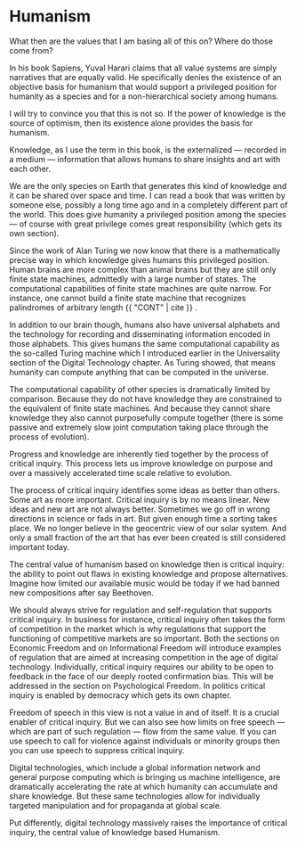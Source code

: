 # Humanism

What then are the values that I am basing all of this on? Where do those come from?

In his book Sapiens, Yuval Harari claims that all value systems are simply narratives that are equally valid. He specifically denies the existence of an objective basis for humanism that would support a privileged position for humanity as a species and for a non-hierarchical society among humans.

I will try to convince you that this is not so. If the power of knowledge is the source of optimism, then its existence alone provides the basis for humanism.

Knowledge, as I use the term in this book, is the externalized &mdash; recorded in a medium &mdash; information that allows humans to share insights and art with each other. 

We are the only species on Earth that generates this kind of knowledge and it can be shared over space and time. I can read a book that was written by someone else, possibly a long time ago and in a completely different part of the world. This does give humanity a privileged position among the species &mdash; of course with great privilege comes great responsibility (which gets its own section).

Since the work of Alan Turing we now know that there is a mathematically precise way in which knowledge gives humans this privileged position. Human brains are more complex than animal brains but they are still only finite state machines, admittedly with a large number of states. The computational capabilities of finite state machines are quite narrow. For instance, one cannot build a finite state machine that recognizes palindromes of arbitrary length {{ "CONT" | cite }} . 

In addition to our brain though, humans also have universal alphabets and the technology for recording and disseminating information encoded in those alphabets. This gives humans the same computational capability as the so-called Turing machine which I introduced earlier in the Universality section of the Digital Technology chapter. As Turing showed, that means humanity can compute anything that can be computed in the universe.

The computational capability of other species is dramatically limited by comparison. Because they do not have knowledge they are constrained to the equivalent of finite state machines. And because they cannot share knowledge they also cannot purposefully compute together (there is some passive and extremely slow joint computation taking place through the process of evolution).

Progress and knowledge are inherently tied together by the process of critical inquiry. This process lets us improve knowledge on purpose and over a massively accelerated time scale relative to evolution.

The process of critical inquiry identifies some ideas as better than others. Some art as more important. Critical inquiry is by no means linear. New ideas and new art are not always better. Sometimes we go off in wrong directions in science or fads in art. But given enough time a sorting takes place. We no longer believe in the geocentric view of our solar system. And only a small fraction of the art that has ever been created is still considered important today.

The central value of humanism based on knowledge then is critical inquiry: the ability to point out flaws in existing knowledge and propose alternatives. Imagine how limited our available music would be today if we had banned new compositions after say Beethoven. 

We should always strive for regulation and self-regulation that supports critical inquiry. In business for instance, critical inquiry often takes the form of competition in the market which is why regulations that support the functioning of competitive markets are so important. Both the sections on Economic Freedom and on Informational Freedom will introduce examples of regulation that are aimed at increasing competition in the age of digital technology. Individually, critical inquiry requires our ability to be open to feedback in the face of our deeply rooted confirmation bias. This will be addressed in the section on Psychological Freedom. In politics critical inquiry is enabled by democracy which gets its own chapter.

Freedom of speech in this view is not a value in and of itself. It is a crucial enabler of critical inquiry. But we can also see how limits on free speech &mdash; which are part of such regulation &mdash; flow from the same value. If you can use speech to call for violence against individuals or minority groups then you can use speech to suppress critical inquiry.

Digital technologies, which include a global information network and general purpose computing which is bringing us machine intelligence, are dramatically accelerating the rate at which humanity can accumulate and share knowledge. But these same technologies allow for individually targeted manipulation and for propaganda at global scale. 

Put differently, digital technology massively raises the importance of critical inquiry, the central value of knowledge based Humanism. 

